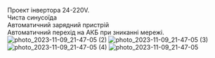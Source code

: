 
Проект інвертора 24-220V.  
Чиста синусоїда  
Автоматичний зарядний пристрій  
Автоматичний перехід на АКБ при зниканні мережі.  
![photo_2023-11-09_21-47-05 (2)](https://github.com/Vitech-UA/Invertor-12V-24V-220V/assets/74230330/03fe30d0-9c1d-4eb8-a20e-dbe26d1cbfb7)
![photo_2023-11-09_21-47-05 (3)](https://github.com/Vitech-UA/Invertor-12V-24V-220V/assets/74230330/3aad7029-498a-4e28-a509-cb0779b382ca)
![photo_2023-11-09_21-47-05 (4)](https://github.com/Vitech-UA/Invertor-12V-24V-220V/assets/74230330/db0e0ec2-420c-4f1a-91f7-27494230e057)
![photo_2023-11-09_21-47-05](https://github.com/Vitech-UA/Invertor-12V-24V-220V/assets/74230330/d3419c73-07a6-4074-9037-2cda6dee0c23)


